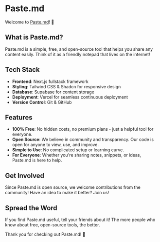 # Paste.md

Welcome to [Paste.md](https://pastedotme.vercel.app/)! 👋

## What is Paste.md?

Paste.md is a simple, free, and open-source tool that helps you share any content easily. Think of it as a friendly notepad that lives on the internet!

## Tech Stack

- **Frontend**: Next.js fullstack framework
- **Styling**: Tailwind CSS & Shadcn for responsive design
- **Database**: Supabase for content storage
- **Deployment**: Vercel for seamless continuous deployment
- **Version Control**: Git & GitHub

## Features

- **100% Free**: No hidden costs, no premium plans - just a helpful tool for everyone.
- **Open Source**: We believe in community and transparency. Our code is open for anyone to view, use, and improve.
- **Simple to Use**: No complicated setup or learning curve.
- **For Everyone**: Whether you're sharing notes, snippets, or ideas, Paste.md is here to help.

## Get Involved

Since Paste.md is open source, we welcome contributions from the community! Have an idea to make it better? Join us!

## Spread the Word

If you find Paste.md useful, tell your friends about it! The more people who know about free, open-source tools, the better.

Thank you for checking out Paste.md! 💚